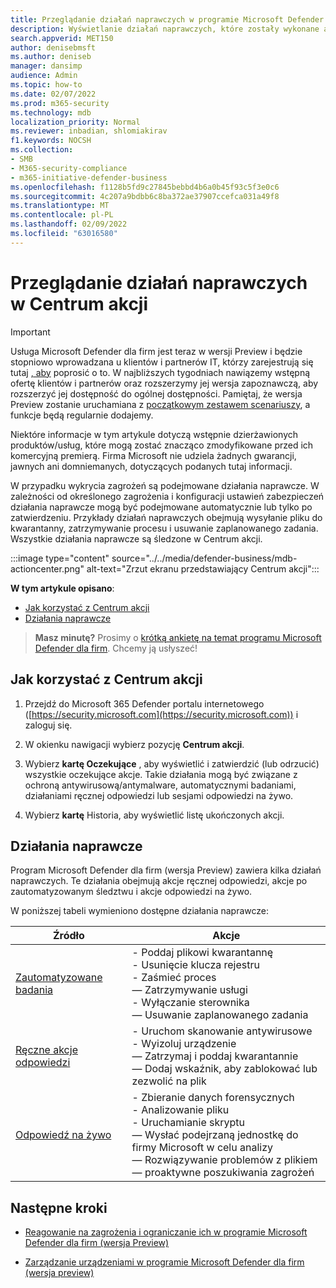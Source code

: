 ```yaml
---
title: Przeglądanie działań naprawczych w programie Microsoft Defender dla firm (wersja Preview)
description: Wyświetlanie działań naprawczych, które zostały wykonane automatycznie lub które oczekują na zatwierdzenie w Centrum akcji
search.appverid: MET150
author: denisebmsft
ms.author: deniseb
manager: dansimp
audience: Admin
ms.topic: how-to
ms.date: 02/07/2022
ms.prod: m365-security
ms.technology: mdb
localization_priority: Normal
ms.reviewer: inbadian, shlomiakirav
f1.keywords: NOCSH
ms.collection:
- SMB
- M365-security-compliance
- m365-initiative-defender-business
ms.openlocfilehash: f1128b5fd9c27845bebbd4b6a0b45f93c5f3e0c6
ms.sourcegitcommit: 4c207a9bdbb6c8ba372ae37907ccefca031a49f8
ms.translationtype: MT
ms.contentlocale: pl-PL
ms.lasthandoff: 02/09/2022
ms.locfileid: "63016580"
---
```

# <a name="review-remediation-actions-in-the-action-center"></a>Przeglądanie działań naprawczych w Centrum akcji

> [!IMPORTANT]
> Usługa Microsoft Defender dla firm jest teraz w wersji Preview i będzie stopniowo wprowadzana u klientów i partnerów IT, którzy zarejestrują się tutaj [, aby](https://aka.ms/mdb-preview) poprosić o to. W najbliższych tygodniach nawiązemy wstępną ofertę klientów i partnerów oraz rozszerzymy jej wersja zapoznawczą, aby rozszerzyć jej dostępność do ogólnej dostępności. Pamiętaj, że wersja Preview zostanie uruchamiana z [początkowym zestawem scenariuszy](mdb-tutorials.md#try-these-preview-scenarios), a funkcje będą regularnie dodajemy.
> 
> Niektóre informacje w tym artykule dotyczą wstępnie dzierżawionych produktów/usług, które mogą zostać znacząco zmodyfikowane przed ich komercyjną premierą. Firma Microsoft nie udziela żadnych gwarancji, jawnych ani domniemanych, dotyczących podanych tutaj informacji. 

W przypadku wykrycia zagrożeń są podejmowane działania naprawcze. W zależności od określonego zagrożenia i konfiguracji ustawień zabezpieczeń działania naprawcze mogą być podejmowane automatycznie lub tylko po zatwierdzeniu. Przykłady działań naprawczych obejmują wysyłanie pliku do kwarantanny, zatrzymywanie procesu i usuwanie zaplanowanego zadania. Wszystkie działania naprawcze są śledzone w Centrum akcji.

:::image type="content" source="../../media/defender-business/mdb-actioncenter.png" alt-text="Zrzut ekranu przedstawiający Centrum akcji":::

**W tym artykule opisano**:

- [Jak korzystać z Centrum akcji](#how-to-use-the-action-center)
- [Działania naprawcze](#remediation-actions)

>
> **Masz minutę?**
> Prosimy o <a href="https://microsoft.qualtrics.com/jfe/form/SV_0JPjTPHGEWTQr4y" target="_blank">krótką ankietę na temat programu Microsoft Defender dla firm</a>. Chcemy ją usłyszeć!
>

## <a name="how-to-use-the-action-center"></a>Jak korzystać z Centrum akcji

1. Przejdź do Microsoft 365 Defender portalu internetowego ([https://security.microsoft.com](https://security.microsoft.com)) i zaloguj się.

2. W okienku nawigacji wybierz pozycję **Centrum akcji**.

3. Wybierz **kartę Oczekujące** , aby wyświetlić i zatwierdzić (lub odrzucić) wszystkie oczekujące akcje. Takie działania mogą być związane z ochroną antywirusową/antymalware, automatycznymi badaniami, działaniami ręcznej odpowiedzi lub sesjami odpowiedzi na żywo.

4. Wybierz **kartę** Historia, aby wyświetlić listę ukończonych akcji. 

## <a name="remediation-actions"></a>Działania naprawcze

Program Microsoft Defender dla firm (wersja Preview) zawiera kilka działań naprawczych. Te działania obejmują akcje ręcznej odpowiedzi, akcje po zautomatyzowanym śledztwu i akcje odpowiedzi na żywo.

W poniższej tabeli wymieniono dostępne działania naprawcze:

| Źródło  | Akcje  |
|---------|---------|
| [Zautomatyzowane badania](../defender-endpoint/automated-investigations.md)      | - Poddaj plikowi kwarantannę <br/>- Usunięcie klucza rejestru <br/>- Zaśmieć proces <br/>— Zatrzymywanie usługi <br/>- Wyłączanie sterownika <br/>— Usuwanie zaplanowanego zadania        |
| [Ręczne akcje odpowiedzi](../defender-endpoint/respond-machine-alerts.md)   | - Uruchom skanowanie antywirusowe <br/>- Wyizoluj urządzenie <br/>— Zatrzymaj i poddaj kwarantannie <br/>— Dodaj wskaźnik, aby zablokować lub zezwolić na plik       |
| [Odpowiedź na żywo](../defender-endpoint/live-response.md)   | - Zbieranie danych forensycznych <br/>- Analizowanie pliku <br/>- Uruchamianie skryptu <br/>— Wysłać podejrzaną jednostkę do firmy Microsoft w celu analizy <br/>— Rozwiązywanie problemów z plikiem <br/>— proaktywne poszukiwania zagrożeń         |

## <a name="next-steps"></a>Następne kroki

- [Reagowanie na zagrożenia i ograniczanie ich w programie Microsoft Defender dla firm (wersja Preview)](mdb-respond-mitigate-threats.md)

- [Zarządzanie urządzeniami w programie Microsoft Defender dla firm (wersja preview)](mdb-manage-devices.md)